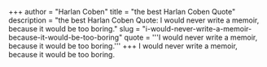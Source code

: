 +++
author = "Harlan Coben"
title = "the best Harlan Coben Quote"
description = "the best Harlan Coben Quote: I would never write a memoir, because it would be too boring."
slug = "i-would-never-write-a-memoir-because-it-would-be-too-boring"
quote = '''I would never write a memoir, because it would be too boring.'''
+++
I would never write a memoir, because it would be too boring.
